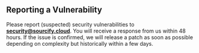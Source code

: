 ## Reporting a Vulnerability

Please report (suspected) security vulnerabilities to **[security@sourcify.cloud](mailto:security@sourcify.io)**. You will receive a response from
us within 48 hours. If the issue is confirmed, we will release a patch as soon as possible depending on complexity but historically within a few days.
